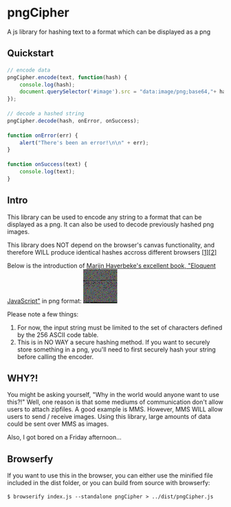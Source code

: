 # pngCipher
A js library for hashing text to a format which can be displayed as a png


## Quickstart
~~~ javascript
// encode data
pngCipher.encode(text, function(hash) {
	console.log(hash);
	document.querySelector('#image').src = "data:image/png;base64,"+ hash;
});

// decode a hashed string
pngCipher.decode(hash, onError, onSuccess);

function onError(err) {
	alert("There's been an error!\n\n" + err);
}

function onSuccess(text) {
	console.log(text);
}
~~~

## Intro
This library can be used to encode any string to a format that can be displayed as a png. It can also be used to decode previously hashed png images.

This library does NOT depend on the browser's canvas functionality, and therefore WILL produce identical hashes accross different browsers [[1]](http://stackoverflow.com/questions/26615580/is-canvas-getimagedata-method-machine-browser-dependent)[[2]](http://stackoverflow.com/questions/36273990/canvas2d-todataurl-different-output-on-different-browser/36274211)

Below is the introduction of [Marijn Haverbeke's excellent book, "Eloquent JavaScript"](http://eloquentjavascript.net/00_intro.html) in png format:
![Eloquent JS](./examples/openThisFile.png)

Please note a few things:
1. For now, the input string must be limited to the set of characters defined by the 256 ASCII code table.
2. This is in NO WAY a secure hashing method. If you want to securely store something in a png, you'll need to first securely hash your string before calling the encoder.

## WHY?!
You might be asking yourself, "Why in the world would anyone want to use this?!" Well, one reason is that some mediums of communication don't allow users to attach zipfiles. A good example is MMS. However, MMS WILL allow users to send / receive images. Using this library, large amounts of data could be sent over MMS as images.

Also, I got bored on a Friday afternoon...

## Browserfy
If you want to use this in the browser, you can either use the minified file included in the dist folder, or you can build from source with browserfy:

`$ browserify index.js --standalone pngCipher > ../dist/pngCipher.js`
